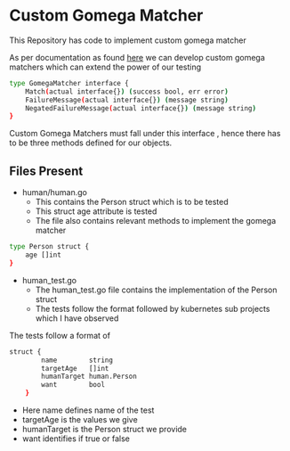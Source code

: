 # Custom Gomega Matcher

This Repository has code to implement custom gomega matcher

As per documentation as found [here](https://onsi.github.io/gomega/#adding-your-own-matchers) we can develop custom gomega matchers which can extend the power of our testing

```sh
type GomegaMatcher interface {
    Match(actual interface{}) (success bool, err error)
    FailureMessage(actual interface{}) (message string)
    NegatedFailureMessage(actual interface{}) (message string)
}

```

Custom Gomega Matchers must fall under this interface , hence there has to be
three methods defined for our objects.

## Files Present

* human/human.go
    - This contains the Person struct which is to be tested
    - This struct age attribute is tested
    - The file also contains relevant methods to implement the gomega matcher

```sh
type Person struct {
	age []int
}

```

* human_test.go
    - The human_test.go file contains the implementation of the Person struct
    - The tests follow the format followed by kubernetes sub projects which I have observed

The tests follow a format of
```sh
struct {
		name        string
		targetAge   []int
		humanTarget human.Person
		want        bool
	}
```
- Here name defines name of the test
- targetAge is the values we give
- humanTarget is the Person struct we provide
- want identifies if true or false
